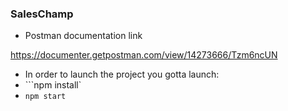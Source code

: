 ### SalesChamp
- Postman documentation link

 https://documenter.getpostman.com/view/14273666/Tzm6ncUN

 - In order to launch the project you gotta launch: 
 - ```npm install`
 - ```npm start```
